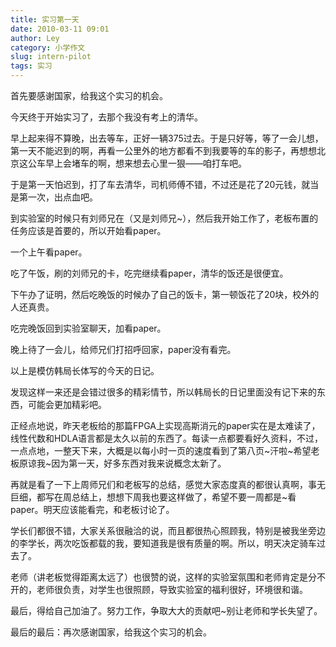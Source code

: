 ```yaml
---
title: 实习第一天
date: 2010-03-11 09:01
author: Ley
category: 小学作文
slug: intern-pilot
tags: 实习
---
```

首先要感谢国家，给我这个实习的机会。

今天终于开始实习了，去那个我没有考上的清华。

早上起来得不算晚，出去等车，正好一辆375过去。于是只好等，等了一会儿想，第一天不能迟到的啊，再看一公里外的地方都看不到我要等的车的影子，再想想北京这公车早上会堵车的啊，想来想去心里一狠——咱打车吧。

于是第一天怕迟到，打了车去清华，司机师傅不错，不过还是花了20元钱，就当是第一次，出点血吧。

到实验室的时候只有刘师兄在（又是刘师兄\~），然后我开始工作了，老板布置的任务应该是首要的，所以开始看paper。

一个上午看paper。

吃了午饭，刷的刘师兄的卡，吃完继续看paper，清华的饭还是很便宜。

下午办了证明，然后吃晚饭的时候办了自己的饭卡，第一顿饭花了20块，校外的人还真贵。

吃完晚饭回到实验室聊天，加看paper。

晚上待了一会儿，给师兄们打招呼回家，paper没有看完。

以上是模仿韩局长体写的今天的日记。<!--more-->

发现这样一来还是会错过很多的精彩情节，所以韩局长的日记里面没有记下来的东西，可能会更加精彩吧。

正经点地说，昨天老板给的那篇FPGA上实现高斯消元的paper实在是太难读了，线性代数和HDLA语言都是太久以前的东西了。每读一点都要看好久资料，不过，一点点地，一整天下来，大概是以每小时一页的速度看到了第八页\~汗啦\~希望老板原谅我\~因为第一天，好多东西对我来说概念太新了。

再就是看了一下上周师兄们和老板写的总结，感觉大家态度真的都很认真啊，事无巨细，都写在周总结上，想想下周我也要这样做了，希望不要一周都是\~看paper。明天应该能看完，和老板讨论了。

学长们都很不错，大家关系很融洽的说，而且都很热心照顾我，特别是被我坐旁边的李学长，两次吃饭都载的我，要知道我是很有质量的啊。所以，明天决定骑车过去了。

老师（讲老板觉得距离太远了）也很赞的说，这样的实验室氛围和老师肯定是分不开的，老师很负责，对学生也很照顾，导致实验室的福利很好，环境很和谐。

最后，得给自己加油了。努力工作，争取大大的贡献吧\~别让老师和学长失望了。

最后的最后：再次感谢国家，给我这个实习的机会。
